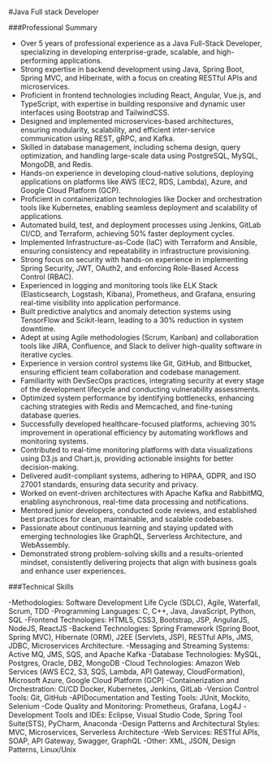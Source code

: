 #Java Full stack Developer

###Professional Summary

  -	Over 5 years of professional experience as a Java Full-Stack Developer, specializing in developing enterprise-grade, scalable, and high-performing applications.
  -	Strong expertise in backend development using Java, Spring Boot, Spring MVC, and Hibernate, with a focus on creating RESTful APIs and microservices.
  -	Proficient in frontend technologies including React, Angular, Vue.js, and TypeScript, with expertise in building responsive and dynamic user interfaces using Bootstrap and TailwindCSS.
  -	Designed and implemented microservices-based architectures, ensuring modularity, scalability, and efficient inter-service communication using REST, gRPC, and Kafka.
  -	Skilled in database management, including schema design, query optimization, and handling large-scale data using PostgreSQL, MySQL, MongoDB, and Redis.
  -	Hands-on experience in developing cloud-native solutions, deploying applications on platforms like AWS (EC2, RDS, Lambda), Azure, and Google Cloud Platform (GCP).
  -	Proficient in containerization technologies like Docker and orchestration tools like Kubernetes, enabling seamless deployment and scalability of applications.
  -	Automated build, test, and deployment processes using Jenkins, GitLab CI/CD, and Terraform, achieving 50% faster deployment cycles.
  -	Implemented Infrastructure-as-Code (IaC) with Terraform and Ansible, ensuring consistency and repeatability in infrastructure provisioning.
  -	Strong focus on security with hands-on experience in implementing Spring Security, JWT, OAuth2, and enforcing Role-Based Access Control (RBAC).
  -	Experienced in logging and monitoring tools like ELK Stack (Elasticsearch, Logstash, Kibana), Prometheus, and Grafana, ensuring real-time visibility into application performance.
  - Built predictive analytics and anomaly detection systems using TensorFlow and Scikit-learn, leading to a 30% reduction in system downtime.
  -	Adept at using Agile methodologies (Scrum, Kanban) and collaboration tools like JIRA, Confluence, and Slack to deliver high-quality software in iterative cycles.
  -	Experience in version control systems like Git, GitHub, and Bitbucket, ensuring efficient team collaboration and codebase management.
  -	Familiarity with DevSecOps practices, integrating security at every stage of the development lifecycle and conducting vulnerability assessments.
  -	Optimized system performance by identifying bottlenecks, enhancing caching strategies with Redis and Memcached, and fine-tuning database queries.
  -	Successfully developed healthcare-focused platforms, achieving 30% improvement in operational efficiency by automating workflows and monitoring systems.
  -	Contributed to real-time monitoring platforms with data visualizations using D3.js and Chart.js, providing actionable insights for better decision-making.
  -	Delivered audit-compliant systems, adhering to HIPAA, GDPR, and ISO 27001 standards, ensuring data security and privacy.
  -	Worked on event-driven architectures with Apache Kafka and RabbitMQ, enabling asynchronous, real-time data processing and notifications.
  - Mentored junior developers, conducted code reviews, and established best practices for clean, maintainable, and scalable codebases.
  -	Passionate about continuous learning and staying updated with emerging technologies like GraphQL, Serverless Architecture, and WebAssembly.
  -	Demonstrated strong problem-solving skills and a results-oriented mindset, consistently delivering projects that align with business goals and enhance user experiences.

###Technical Skills

  -Methodologies:	Software Development Life Cycle (SDLC), Agile, Waterfall, Scrum, TDD
  -Programming Languages:	C, C++, Java, JavaScript, Python, SQL
  -Frontend Technologies:	HTML5, CSS3, Bootstrap, JSP, AngularJS, NodeJS, ReactJS
  -Backend Technologies: Spring Framework (Spring Boot, Spring MVC), Hibernate (ORM), J2EE (Servlets, JSP), RESTful APIs, JMS, JDBC, Microservices Architecture.
  -Messaging and Streaming Systems: Active MQ, JMS, SQS, and Apache Kafka
  -Database Technologies:	MySQL, Postgres, Oracle, DB2, MongoDB
  -Cloud Technologies:	Amazon Web Services (AWS EC2, S3, SQS, Lambda, API Gateway, CloudFormation), Microsoft Azure, Google Cloud Platform (GCP)
  -Containerization and Orchestration: CI/CD	Docker, Kubernetes, Jenkins, GitLab
  -Version Control Tools:	Git, GitHub
  -APIDocumentation and Testing Tools: JUnit, Mockito, Selenium
  -Code Quality and Monitoring: Prometheus, Grafana, Log4J
  -Development Tools and IDEs: Eclipse, Visual Studio Code, Spring Tool Suite(STS), PyCharm, Anaconda
  -Design Patterns and Architectural Styles:	MVC, Microservices, Serverless Architecture
  -Web Services:	RESTful APIs, SOAP, API Gateway, Swagger, GraphQL
  -Other:	XML, JSON, Design Patterns, Linux/Unix
